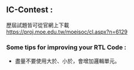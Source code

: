 ## IC-Contest : 

歷屆試題皆可從官網上下載  
https://proj.moe.edu.tw/moeisoc/cl.aspx?n=6129  

### Some tips for improving your RTL Code : 
* 盡量不要使用大於、小於，會增加邏輯單元。
